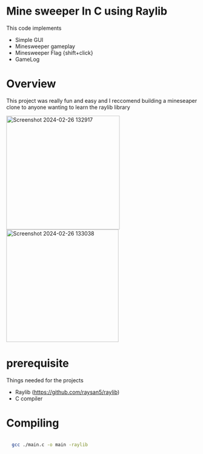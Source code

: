 # Mine sweeper In C using Raylib

This code implements
  - Simple GUI
  - Minesweeper gameplay
  - Minesweeper Flag {shift+click}
  - GameLog 

# Overview

This project was really fun and easy and I reccomend building a mineseaper clone to anyone wanting to learn the raylib library

<img width="299" alt="Screenshot 2024-02-26 132917" src="https://github.com/AlexanderMeade/MinesweaperC/assets/128431625/5c999fcc-7355-45f3-99bb-341385ebc1d3">
<img width="296" alt="Screenshot 2024-02-26 133038" src="https://github.com/AlexanderMeade/MinesweaperC/assets/128431625/a2598640-6410-42d4-a327-55ec7982686e">

# prerequisite
Things needed for the projects
  - Raylib (https://github.com/raysan5/raylib)
  - C compiler

# Compiling
```bash

  gcc ./main.c -o main -raylib

```
